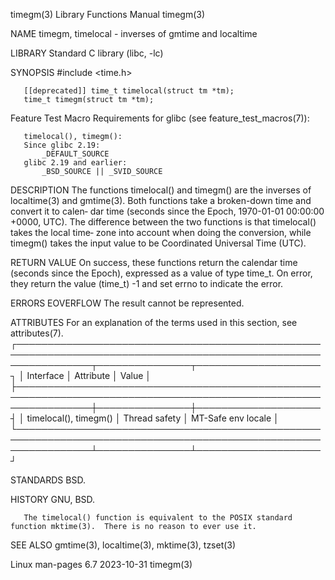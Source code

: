 timegm(3)							   Library Functions Manual							     timegm(3)

NAME
       timegm, timelocal - inverses of gmtime and localtime

LIBRARY
       Standard C library (libc, -lc)

SYNOPSIS
       #include <time.h>

       [[deprecated]] time_t timelocal(struct tm *tm);
       time_t timegm(struct tm *tm);

   Feature Test Macro Requirements for glibc (see feature_test_macros(7)):

       timelocal(), timegm():
	   Since glibc 2.19:
	       _DEFAULT_SOURCE
	   glibc 2.19 and earlier:
	       _BSD_SOURCE || _SVID_SOURCE

DESCRIPTION
       The functions timelocal() and timegm() are the inverses of localtime(3) and gmtime(3).  Both functions take a broken-down time and convert it to calen‐
       dar time (seconds since the Epoch, 1970-01-01 00:00:00 +0000, UTC).  The difference between the two functions is that timelocal() takes the local time‐
       zone into account when doing the conversion, while timegm() takes the input value to be Coordinated Universal Time (UTC).

RETURN VALUE
       On  success,  these functions return the calendar time (seconds since the Epoch), expressed as a value of type time_t.  On error, they return the value
       (time_t) -1 and set errno to indicate the error.

ERRORS
       EOVERFLOW
	      The result cannot be represented.

ATTRIBUTES
       For an explanation of the terms used in this section, see attributes(7).
       ┌────────────────────────────────────────────────────────────────────────────────────────────────────────────────┬───────────────┬────────────────────┐
       │ Interface													│ Attribute	│ Value		     │
       ├────────────────────────────────────────────────────────────────────────────────────────────────────────────────┼───────────────┼────────────────────┤
       │ timelocal(), timegm()												│ Thread safety │ MT-Safe env locale │
       └────────────────────────────────────────────────────────────────────────────────────────────────────────────────┴───────────────┴────────────────────┘

STANDARDS
       BSD.

HISTORY
       GNU, BSD.

       The timelocal() function is equivalent to the POSIX standard function mktime(3).	 There is no reason to ever use it.

SEE ALSO
       gmtime(3), localtime(3), mktime(3), tzset(3)

Linux man-pages 6.7							  2023-10-31								     timegm(3)

